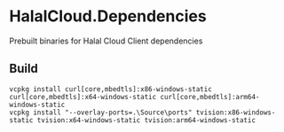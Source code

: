 ﻿# HalalCloud.Dependencies

Prebuilt binaries for Halal Cloud Client dependencies

## Build

```
vcpkg install curl[core,mbedtls]:x86-windows-static curl[core,mbedtls]:x64-windows-static curl[core,mbedtls]:arm64-windows-static
vcpkg install "--overlay-ports=.\Source\ports" tvision:x86-windows-static tvision:x64-windows-static tvision:arm64-windows-static
```
